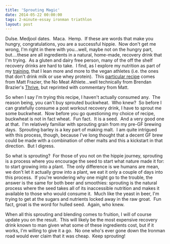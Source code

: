 ```yaml
---
title: 'Sprouting Magic'
date: 2014-05-22 00:00:00 
tags: 2-minute-essay ironman triathlon
layout: post
---
```

Dulse. Medjool dates. &nbsp;Maca. &nbsp;Hemp. &nbsp;If these are words that make you hungry, congratulations, you are a successful hippie. &nbsp;Now don't get me wrong, I'm right in there with you...well, maybe not on the hungry part, but....these are all ingredients in a natural, home-made, recovery drink that I'm trying. &nbsp;As a gluten and dairy free person, many of the off the shelf recovery drinks are hard to take. &nbsp;I find, as I explore my nutrition as part of my [training](http://www.twentyfivetwenty.ca/2013/11/ironman-2014-training-plans-off-season.html), that I lean more and more to the vegan athletes (i.e. the ones that don't drink milk or use whey protein). &nbsp;This [particular recipe](http://www.nomeatathlete.com/post-workout-recovery/) comes from Matt Frazier, the No Meat Athlete...well technically from Brendan Brazier's [Thrive](http://www.amazon.com/gp/product/0738212547?ie=UTF8&amp;tag=nomeaath-20&amp;linkCode=as2&amp;camp=1789&amp;creative=9325&amp;creativeASIN=0738212547), but reprinted with commentary from Matt.

<a name="more"></a>So when I say I'm trying this recipe, I haven't actually consumed any. &nbsp;The reason being, you can't buy sprouted buckwheat. &nbsp;Who knew? &nbsp;So before I can gratefully consume a post workout recovery drink, I have to sprout me some buckwheat. &nbsp;Now before you go questioning my choice of recipe, buckwheat is not in fact wheat. &nbsp;Fun fact. &nbsp;It is a seed. &nbsp;And a very good one at that. &nbsp;I'm relatively familiar with sprouting grain from my pre-GF brewing days. &nbsp;Sprouting barley is a key part of making malt. &nbsp;I am quite intrigued with this process, though, because I've long thought that a decent GF brew could be made with a combination of other malts and this a kickstart in that direction. &nbsp;But I digress.

So what is sprouting? &nbsp;For those of you not on the hippie journey, sprouting is a process where you encourage the seed to start what nature made it for: to start growing into a plant. &nbsp;The only difference is we humans are mean, we don't let it actually grow into a plant, we eat it only a couple of days into this process. &nbsp;If you're wondering why one might go to the trouble, the answer is the same for both beer and smoothies: sprouting is the natural process where the seed takes all of its inaccessible nutrition and makes it available to those who would consume it. &nbsp;Much like the yeast in beer, I'm trying to get at the sugars and nutrients locked away in the raw groat. &nbsp;Fun fact, groat is the word for hulled seed. &nbsp;Again, who knew.

When all this sprouting and blending comes to fruition, I will of course update you on the result. &nbsp;This will likely be the most expensive recovery drink known to man given what some of these ingredients cost, but if it works, I'm willing to give it a go. &nbsp;No one who's ever gone down the Ironman road would ever claim that it was cheap. &nbsp;Keep sprouting!
